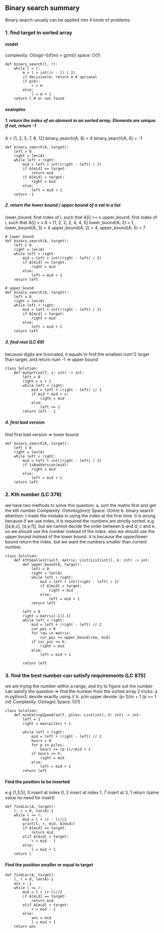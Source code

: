 ## Binary search summary
Binary search usually can be applied into 4 kinds of problems.
### 1. find target in sorted array
#### model
complexity: O(log(r-l)(f(m) + g(m)))
space: O(1)
```
def binary_search(l, r):
	while l < r:
		m = l + int((r - l) / 2)
		if decision(m: return m # optional
		if g(m):
			r = m
		else:
			l = m + 1
	return l # or not found
```
#### examples
##### 1. return the index of an alement in an sorted array. Elements are unique. If not, return -1
A = [1, 2, 5, 7, 8, 12]
binary_search(A, 8) = 4
binary_search(A, 6) = -1
```
def binary_search(A, target):
	left = 0
	right = len(A)
	while left < right:
		mid = left + int((right - left) / 2)
		if A[mid] == target:
			return mid
		if A[mid] > target:
			right = mid
		else:
			left = mid + 1
	return -1
```
##### 2. return the lower bound / upper bound of a val in a list
lower_bound: first index of i, such that A[i] >= x
upper_bound: first index of i, such that A[i] > x
A = [1, 2, 2, 2, 4, 4, 5]
lower_bound(A, 2) = 1, lower_bound(A, 3) = 4
upper_bound(A, 2) = 4, upper_bound(A, 5) = 7
```
# lower_bound
def binary_search(A, target):
	left = 0
	right = len(A)
	while left < right:
		mid = left + int((right - left) / 2)
		if A[mid] >= target:
			right = mid
		else:
			left = mid + 1
	return left
```

```
# upper_bound
def binary_search(A, target):
	left = 0
	right = len(A)
	while left < right:
		mid = left + int((right - left) / 2)
		if A[mid] > target:
			right = mid
		else:
			left = mid + 1
	return left
```
##### 3. find root (LC 69)
because digits are truncated, it equals to find the smallest num^2 larger than target, and return num -1 => upper bound
```
class Solution:
    def mySqrt(self, x: int) -> int:
        left = 0
        right = x + 1
        while left < right:
            mid = left + (right - left) // 2
            if mid * mid > x:
                right = mid
            else:
                left += 1
        return left - 1
```

##### 4. first bad version 
find first bad version => lower bound
```
def binary_search(A, target):
	left = 0
	right = len(A)
	while left < right:
		mid = left + int((right - left) / 2)
		if isBadVersion(mid):
			right = mid
		else:
			left = mid + 1
	return left
```

### 2. Kth number (LC 378)
we have two methods to solve this question.
a. sort the matrix first and get the kth number
Complexity: O(mnlog(mn))
Space: O(mn)
b. binary search
attention: I made the mistake in using the index at the first time. It is wrong because if we use index, it is required the numbers are strictly sorted. e.g. [[a,b,c], [d,e,f]], but we cannot decide the order between b and d, c and e. so we should use the number instead of the index.
also we should use the upper bound instead of the lower bound. it is because the upper/lower bound return the index, but we want the numbers smaller than current number. 
```
class Solution:
    def kthSmallest(self, matrix: List[List[int]], k: int) -> int:
        def upper_bound(A, target):
            left = 0
            right = len(A)
            while left < right:
                mid = left + int((right - left) / 2)
                if A[mid] > target:
                    right = mid
                else:
                    left = mid + 1
            return left
        
        left = 0
        right = matrix[-1][-1]
        while left < right:
            mid = left + (right - left) // 2
            cur_poi = 0
            for row in matrix:
                cur_poi += upper_bound(row, mid)
            if cur_poi >= k:
                right = mid
            else: 
                left = mid + 1
                
        return left
```

### 3. find the best number can satisfy requirements (LC 875)
we are trying the number within a range, and try to figure out the number can satisfy the question => find the number from the sorted array
2 tricks:
a. in python3, devide exactly using //
b. p/m upper devide:  (p-1)/m + 1 (p >= 1 int)
Complexity: O(nlogn)
Space: O(1)
```
class Solution:
    def minEatingSpeed(self, piles: List[int], h: int) -> int:
        left = 1
        right = max(piles) + 1
        
        while left < right:
            mid = left + (right - left) // 2
            hours = 0
            for p in piles:
                hours += (p-1)//mid + 1
            if hours <= h:
                right = mid
            else:
                left = mid + 1
        return left
```

#### Find the position to be inserted
e.g [1,3,5], 0 insert at index 0, 2 insert at index 1, 7 insert at 3, 1 return (same value no need for insert)
```
def findLoc(A, target):
    l, r = 0, len(A)-1
    while l <= r:
        mid = l + (r - l)//2
        print(l, r, mid, A[mid])
        if A[mid] == target:
            return mid
        elif A[mid] > target:
            r = mid - 1
        else:
            l = mid + 1
    return l
```

#### Find the position smaller or equal to target
```
def findLoc(A, target):
    l, r = 0, len(A)-1
    ans = -1
    while l <= r:
        mid = l + (r-l)//2
        if A[mid] == target:
            return mid
        elif A[mid] > target:
            r = mid - 1
        else:
            ans = mid
            l = mid + 1
    return ans
```